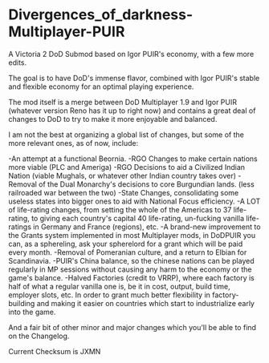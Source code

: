 # Divergences_of_darkness-Multiplayer-PUIR
A Victoria 2 DoD Submod based on Igor PUIR's economy, with a few more edits.

The goal is to have DoD's immense flavor, combined with Igor PUIR's stable and flexible economy for an optimal playing experience.

The mod itself is a merge between DoD Multiplayer 1.9 and Igor PUIR (whatever version Reno has it up to right now) and contains a great deal of changes to DoD to try to make it more enjoyable and balanced.

I am not the best at organizing a global list of changes, but some of the more relevant ones, as of now, include:

-An attempt at a functional Beornia.
-RGO Changes to make certain nations more viable (PLC and Ameriga)
-RGO Decisions to aid a Civilized Indian Nation (viable Mughals, or whatever other Indian country takes over)
-Removal of the Dual Monarchy's decisions to core Burgundian lands. (less railroaded war between the two)
-State Changes, consolidating some useless states into bigger ones to aid with National Focus efficiency.
-A LOT of life-rating changes, from setting the whole of the Americas to 37 life-rating, to giving each country's capital 40 life-rating, un-fucking vanilla life-ratings in Germany and France (regions), etc.
-A brand-new improvement to the Grants system implemented in most Multiplayer mods, in DoDPUIR you can, as a sphereling, ask your spherelord for a grant which will be paid every month.
-Removal of Pomeranian culture, and a return to Elbian for Scandinavia.
-PUIR's China balance, so the chinese nations can be played regularly in MP sessions without causing any harm to the economy or the game's balance.
-Halved Factories (credit to VRRP), where each factory is half of what a regular vanilla one is, be it in cost, output, build time, employer slots, etc. In order to grant much better flexibility in factory-building and making it easier on countries which start to industrialize early into the game.

And a fair bit of other minor and major changes which you'll be able to find on the Changelog.

Current Checksum is JXMN
